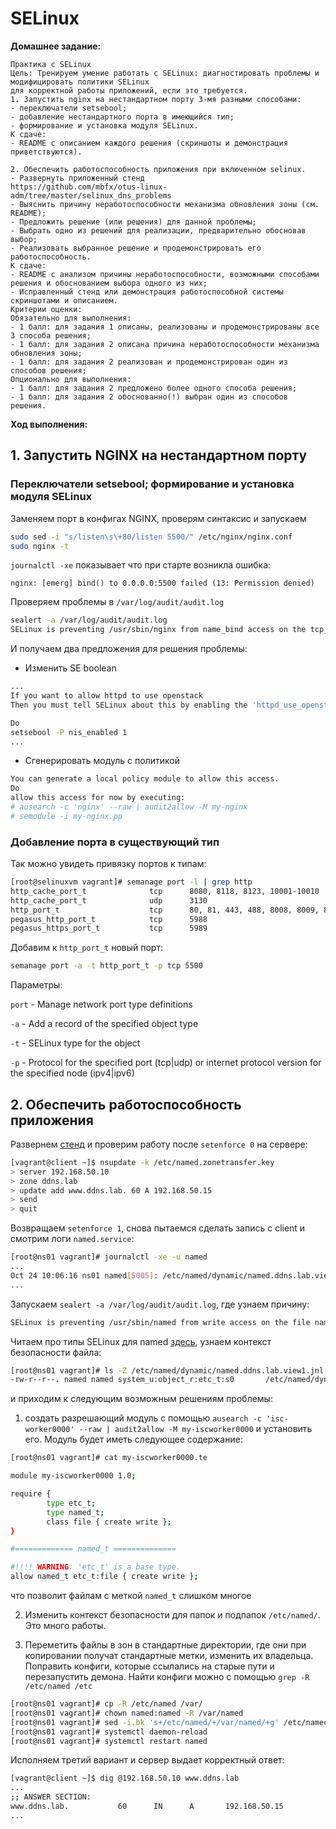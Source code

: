 # SELinux
**Домашнее задание:**
```
Практика с SELinux
Цель: Тренируем умение работать с SELinux: диагностировать проблемы и модифицировать политики SELinux 
для корректной работы приложений, если это требуется.
1. Запустить nginx на нестандартном порту 3-мя разными способами:
- переключатели setsebool;
- добавление нестандартного порта в имеющийся тип;
- формирование и установка модуля SELinux.
К сдаче:
- README с описанием каждого решения (скриншоты и демонстрация приветствуются).

2. Обеспечить работоспособность приложения при включенном selinux.
- Развернуть приложенный стенд
https://github.com/mbfx/otus-linux-adm/tree/master/selinux_dns_problems
- Выяснить причину неработоспособности механизма обновления зоны (см. README);
- Предложить решение (или решения) для данной проблемы;
- Выбрать одно из решений для реализации, предварительно обосновав выбор;
- Реализовать выбранное решение и продемонстрировать его работоспособность.
К сдаче:
- README с анализом причины неработоспособности, возможными способами решения и обоснованием выбора одного из них;
- Исправленный стенд или демонстрация работоспособной системы скриншотами и описанием.
Критерии оценки:
Обязательно для выполнения:
- 1 балл: для задания 1 описаны, реализованы и продемонстрированы все 3 способа решения;
- 1 балл: для задания 2 описана причина неработоспособности механизма обновления зоны;
- 1 балл: для задания 2 реализован и продемонстрирован один из способов решения;
Опционально для выполнения:
- 1 балл: для задания 2 предложено более одного способа решения;
- 1 балл: для задания 2 обоснованно(!) выбран один из способов решения.
```

**Ход выполнения:**

## 1. Запустить NGINX на нестандартном порту 
### Переключатели setsebool; формирование и установка модуля SELinux
Заменяем порт в конфигах NGINX, проверям синтаксис и запускаем
```bash
sudo sed -i "s/listen\s\+80/listen 5500/" /etc/nginx/nginx.conf
sudo nginx -t
```
`journalctl -xe` показывает что при старте возникла ошибка:
```
nginx: [emerg] bind() to 0.0.0.0:5500 failed (13: Permission denied)
```
Проверяем проблемы в `/var/log/audit/audit.log` 
```bash
sealert -a /var/log/audit/audit.log
SELinux is preventing /usr/sbin/nginx from name_bind access on the tcp_socket port 5500.
```

И получаем два предложения для решения проблемы:
- Изменить SE boolean
```bash
...
If you want to allow httpd to use openstack
Then you must tell SELinux about this by enabling the 'httpd_use_openstack' boolean.

Do
setsebool -P nis_enabled 1
...
```
- Сгенерировать модуль с политикой
```bash
You can generate a local policy module to allow this access.
Do
allow this access for now by executing:
# ausearch -c 'nginx' --raw | audit2allow -M my-nginx
# semodule -i my-nginx.pp
```

### Добавление порта в существующий тип
Так можно увидеть привязку портов к типам:
```bash
[root@selinuxvm vagrant]# semanage port -l | grep http
http_cache_port_t              tcp      8080, 8118, 8123, 10001-10010
http_cache_port_t              udp      3130
http_port_t                    tcp      80, 81, 443, 488, 8008, 8009, 8443, 9000
pegasus_http_port_t            tcp      5988
pegasus_https_port_t           tcp      5989
```
Добавим к `http_port_t` новый порт:
```bash
semanage port -a -t http_port_t -p tcp 5500
```
Параметры:

`port` - Manage network port type definitions

`-a` - Add a record of the specified object type

`-t` - SELinux type for the object

`-p` - Protocol for the specified port (tcp|udp) or internet protocol version  for  the  specified  node (ipv4|ipv6)

## 2. Обеспечить работоспособность приложения
Развернем [стенд](selinux_dns_problems) и проверим работу после `setenforce 0` на сервере:
```bash
[vagrant@client ~]$ nsupdate -k /etc/named.zonetransfer.key
> server 192.168.50.10
> zone ddns.lab
> update add www.ddns.lab. 60 A 192.168.50.15
> send
> quit
```

Возвращаем `setenforce 1`, снова пытаемся сделать запись с client и смотрим логи `named.service`:
```bash
[root@ns01 vagrant]# journalctl -xe -u named
...
Oct 24 10:06:16 ns01 named[5005]: /etc/named/dynamic/named.ddns.lab.view1.jnl: open: permission denied
...
```
Запускаем `sealert -a /var/log/audit/audit.log`, где узнаем причину:
```bash
SELinux is preventing /usr/sbin/named from write access on the file named.ddns.lab.view1.jnl.
```
 Читаем про типы SELinux для named [здесь](https://access.redhat.com/documentation/en-us/red_hat_enterprise_linux/7/html-single/selinux_users_and_administrators_guide/index#sect-Managing_Confined_Services-BIND-Types), узнаем контекст безопасности файла:
 ```bash
 [root@ns01 vagrant]# ls -Z /etc/named/dynamic/named.ddns.lab.view1.jnl
-rw-r--r--. named named system_u:object_r:etc_t:s0       /etc/named/dynamic/named.ddns.lab.view1.jnl
```
и приходим к следующим возможным решениям проблемы:
1. создать разрешающий модуль с помощью `ausearch -c 'isc-worker0000' --raw | audit2allow -M my-iscworker0000` и установить его. 
Модуль будет иметь следующее содержание:
```bash
[root@ns01 vagrant]# cat my-iscworker0000.te

module my-iscworker0000 1.0;

require {
        type etc_t;
        type named_t;
        class file { create write };
}

#============= named_t ==============

#!!!! WARNING: 'etc_t' is a base type.
allow named_t etc_t:file { create write };
```
что позволит файлам с меткой `named_t` слишком многое

2. Изменить контекст безопасности для папок и подпапок `/etc/named/`. Это много работы.

3. Переметить файлы в зон в стандартные директории, где они при копировании получат стандартные метки, изменить их владельца. Поправить конфиги, которые ссылались на старые пути и перезапустить демона.
Найти конфиги можно с помощью `grep -R /etc/named /etc`
```bash
[root@ns01 vagrant]# cp -R /etc/named /var/
[root@ns01 vagrant]# chown named:named -R /var/named
[root@ns01 vagrant]# sed -i.bk 's+/etc/named/+/var/named/+g' /etc/named.conf
[root@ns01 vagrant]# systemctl daemon-reload
[root@ns01 vagrant]# systemctl restart named
```
Исполняем третий вариант и сервер выдает корректный ответ:
```bash
[vagrant@client ~]$ dig @192.168.50.10 www.ddns.lab
...
;; ANSWER SECTION:
www.ddns.lab.           60      IN      A       192.168.50.15
...
```

